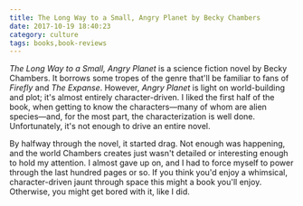 ```yaml
---
title: The Long Way to a Small, Angry Planet by Becky Chambers
date: 2017-10-19 18:40:23
category: culture
tags: books,book-reviews
---
```


_The Long Way to a Small, Angry Planet_ is a science fiction novel by Becky Chambers. It borrows some tropes of the genre that'll be familiar to fans of _Firefly_ and _The Expanse_. However, _Angry Planet_ is light on world-building and plot; it's almost entirely character-driven. I liked the first half of the book, when getting to know the characters&mdash;many of whom are alien species&mdash;and, for the most part, the characterization is well done. Unfortunately, it's not enough to drive an entire novel.

By halfway through the novel, it started drag. Not enough was happening, and the world Chambers creates just wasn't detailed or interesting enough to hold my attention. I almost gave up on, and I had to force myself to power through the last hundred pages or so. If you think you'd enjoy a whimsical, character-driven jaunt through space this might a book you'll enjoy. Otherwise, you might get bored with it, like I did.
